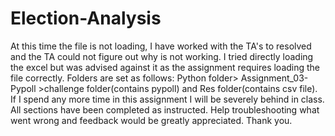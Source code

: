 # Election-Analysis
At this time the file is not loading, I have worked with the TA's to resolved and the TA could not figure out why is not working. I tried directly loading the excel but was advised against it as the assignment requires loading the file correctly. Folders are set as follows: Python folder> Assignment_03-Pypoll >challenge folder(contains pypoll) and Res folder(contains csv file). If I spend any more time in this assignment I will be severely behind in class. All sections  have been completed as instructed. Help troubleshooting what went wrong and feedback would be greatly appreciated. Thank you.
